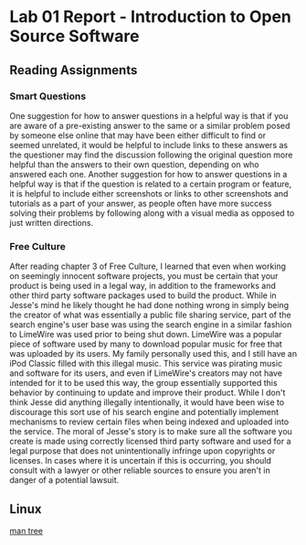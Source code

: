 # Lab 01 Report - Introduction to Open Source Software

## Reading Assignments

### Smart Questions
One suggestion for how to answer questions in a helpful way is that if you are aware of a pre-existing answer to the same or a similar problem posed by someone else online that may have been either difficult to find or seemed unrelated, it would be helpful to include links to these answers as the questioner may find the discussion following the original question more helpful than the answers to their own question, depending on who answered each one.  Another suggestion for how to answer questions in a helpful way is that if the question is related to a certain program or feature, it is helpful to include either screenshots or links to other screenshots and tutorials as a part of your answer, as people often have more success solving their problems by following along with a visual media as opposed to just written directions.

### Free Culture
After reading chapter 3 of Free Culture, I learned that even when working on seemingly innocent software projects, you must be certain that your product is being used in a legal way, in addition to the frameworks and other third party software packages used to build the product.  While in Jesse's mind he likely thought he had done nothing wrong in simply being the creator of what was essentially a public file sharing service, part of the search engine's user base was using the search engine in a similar fashion to LimeWire was used prior to being shut down.  LimeWire was a popular piece of software used by many to download popular music for free that was uploaded by its users.  My family personally used this, and I still have an iPod Classic filled with this illegal music.  This service was pirating music and software for its users, and even if LimeWire's creators may not have intended for it to be used this way, the group essentially supported this behavior by continuing to update and improve their product.  While I don't think Jesse did anything illegally intentionally, it would have been wise to discourage this sort use of his search engine and potentially implement mechanisms to review certain files when being indexed and uploaded into the service.  The moral of Jesse's story is to make sure all the software you create is made using correctly licensed third party software and used for a legal purpose that does not unintentionally infringe upon copyrights or licenses.  In cases where it is uncertain if this is occurring, you should consult with a lawyer or other reliable sources to ensure you aren't in danger of a potential lawsuit.

## Linux
[man tree](labs/lab-01/lab-01-images/man-tree.png)
